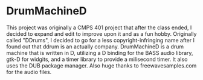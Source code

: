 # DrumMachineD
This project was originally a CMPS 401 project that after the class ended, I decided to expand and edit to improve upon it and as a fun hobby.
Originally called "DDrums", I decided to go for a less copyright-infringing name after I found out that ddrum is an actually company. 
DrumMachineD is a drum machine that is written in D, utilizing a D binding for the BASS audio library, gtk-D for widgits, and a timer library to provide a milisecond timer. It also uses the DUB package manager. 
Also huge thanks to freewavesamples.com for the audio files.
